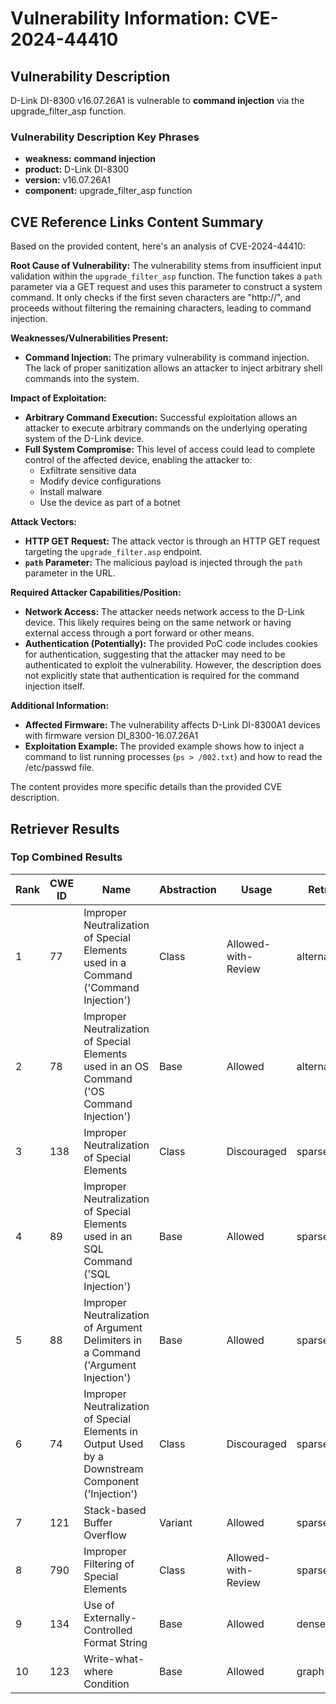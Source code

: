 # Vulnerability Information: CVE-2024-44410

## Vulnerability Description
D-Link DI-8300 v16.07.26A1 is vulnerable to **command injection** via the upgrade_filter_asp function.

### Vulnerability Description Key Phrases
- **weakness:** **command injection**
- **product:** D-Link DI-8300
- **version:** v16.07.26A1
- **component:** upgrade_filter_asp function

## CVE Reference Links Content Summary
Based on the provided content, here's an analysis of CVE-2024-44410:

**Root Cause of Vulnerability:**
The vulnerability stems from insufficient input validation within the `upgrade_filter_asp` function. The function takes a `path` parameter via a GET request and uses this parameter to construct a system command. It only checks if the first seven characters are "http://", and proceeds without filtering the remaining characters, leading to command injection.

**Weaknesses/Vulnerabilities Present:**
*   **Command Injection:** The primary vulnerability is command injection. The lack of proper sanitization allows an attacker to inject arbitrary shell commands into the system.

**Impact of Exploitation:**
*   **Arbitrary Command Execution:** Successful exploitation allows an attacker to execute arbitrary commands on the underlying operating system of the D-Link device.
*   **Full System Compromise:**  This level of access could lead to complete control of the affected device, enabling the attacker to:
    *   Exfiltrate sensitive data
    *   Modify device configurations
    *   Install malware
    *   Use the device as part of a botnet

**Attack Vectors:**
*   **HTTP GET Request:** The attack vector is through an HTTP GET request targeting the `upgrade_filter.asp` endpoint.
*   **`path` Parameter:** The malicious payload is injected through the `path` parameter in the URL.

**Required Attacker Capabilities/Position:**
*   **Network Access:** The attacker needs network access to the D-Link device. This likely requires being on the same network or having external access through a port forward or other means.
*   **Authentication (Potentially):** The provided PoC code includes cookies for authentication, suggesting that the attacker may need to be authenticated to exploit the vulnerability. However, the description does not explicitly state that authentication is required for the command injection itself.

**Additional Information:**
*   **Affected Firmware:** The vulnerability affects D-Link DI-8300A1 devices with firmware version DI\_8300-16.07.26A1
*   **Exploitation Example:** The provided example shows how to inject a command to list running processes (`ps > /002.txt`) and how to read the /etc/passwd file.

The content provides more specific details than the provided CVE description.

## Retriever Results

### Top Combined Results

| Rank | CWE ID | Name | Abstraction | Usage  | Retrievers | Individual Scores |
|------|--------|------|-------------|-------|------------|-------------------|
| 1 | 77 | Improper Neutralization of Special Elements used in a Command ('Command Injection') | Class | Allowed-with-Review | alternate_terms | 1.000 |
| 2 | 78 | Improper Neutralization of Special Elements used in an OS Command ('OS Command Injection') | Base | Allowed | alternate_terms | 0.700 |
| 3 | 138 | Improper Neutralization of Special Elements | Class | Discouraged | sparse | 0.093 |
| 4 | 89 | Improper Neutralization of Special Elements used in an SQL Command ('SQL Injection') | Base | Allowed | sparse | 0.092 |
| 5 | 88 | Improper Neutralization of Argument Delimiters in a Command ('Argument Injection') | Base | Allowed | sparse | 0.089 |
| 6 | 74 | Improper Neutralization of Special Elements in Output Used by a Downstream Component ('Injection') | Class | Discouraged | sparse | 0.088 |
| 7 | 121 | Stack-based Buffer Overflow | Variant | Allowed | sparse | 0.087 |
| 8 | 790 | Improper Filtering of Special Elements | Class | Allowed-with-Review | sparse | 0.087 |
| 9 | 134 | Use of Externally-Controlled Format String | Base | Allowed | dense | 0.533 |
| 10 | 123 | Write-what-where Condition | Base | Allowed | graph | 0.002 |

